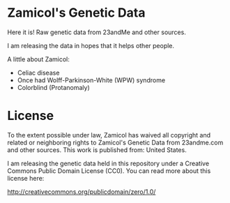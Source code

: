 Zamicol's Genetic Data
===============

Here it is! Raw genetic data from 23andMe and other sources.

I am releasing the data in hopes that it helps other people.

A little about Zamicol:

- Celiac disease
- Once had Wolff-Parkinson-White (WPW) syndrome
- Colorblind (Protanomaly)


License
=======

To the extent possible under law, Zamicol has waived all copyright and 
related or neighboring rights to Zamicol's Genetic Data from 
23andme.com and other sources. This work is published from: United States.

I am releasing the genetic data held in this repository under a 
Creative Commons Public Domain License (CC0). You can read more about
this license here:

http://creativecommons.org/publicdomain/zero/1.0/